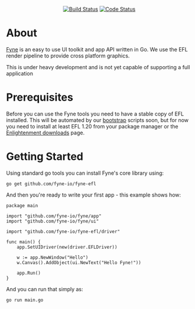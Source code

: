 <p align="center">
  <a href="https://travis-ci.org/fyne-io/fyne"><img src="https://travis-ci.org/fyne-io/fyne.svg" alt="Build Status" /></a>
  <a href="https://goreportcard.com/report/github.com/fyne-io/fyne"><img src="https://goreportcard.com/badge/github.com/fyne-io/fyne" alt="Code Status" /></a>
</p>

# About

[Fyne](http://fyne.io) is an easy to use UI toolkit and app API written in Go. We use the EFL render pipeline to provide cross platform graphics.

This is under heavy development and is not yet capable of supporting a full application

# Prerequisites

Before you can use the Fyne tools you need to have a stable copy of EFL installed. This will be automated by our [bootstrap](https://github.com/fyne-io/bootstrap/) scripts soon, but for now you need to install at least EFL 1.20 from your package manager or the [Enlightenment downloads](https://download.enlightenment.org/rel/libs/efl/) page.

# Getting Started

Using standard go tools you can install Fyne's core library using:

    go get github.com/fyne-io/fyne-efl

And then you're ready to write your first app - this example shows how:

    package main

    import "github.com/fyne-io/fyne/app"
    import "github.com/fyne-io/fyne/ui"

    import "github.com/fyne-io/fyne-efl/driver"

    func main() {
        app.SetUIDriver(new(driver.EFLDriver))

        w := app.NewWindow("Hello")
        w.Canvas().AddObject(ui.NewText("Hello Fyne!"))

        app.Run()
    }

And you can run that simply as:

    go run main.go

